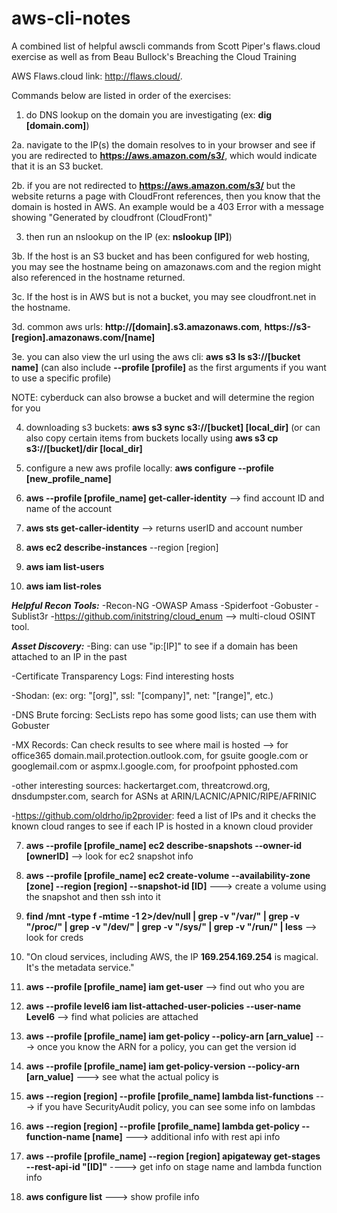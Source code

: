 # aws-cli-notes
A combined list of helpful awscli commands from Scott Piper's flaws.cloud exercise as well as from Beau Bullock's Breaching the Cloud Training 

AWS Flaws.cloud link: http://flaws.cloud/.

Commands below are listed in order of the exercises:

1. do DNS lookup on the domain you are investigating (ex: **dig [domain.com]**)

2a. navigate to the IP(s) the domain resolves to in your browser and see if you are redirected to **https://aws.amazon.com/s3/**, which would indicate that it is an S3 bucket.

2b. if you are not redirected to **https://aws.amazon.com/s3/** but the website returns a page with CloudFront references, then you know that the domain is hosted in AWS. An example would be a 403 Error with a message showing "Generated by cloudfront (CloudFront)"

3. then run an nslookup on the IP (ex: **nslookup [IP]**)

3b. If the host is an S3 bucket and has been configured for web hosting, you may see the hostname being on amazonaws.com and the region might also referenced in the hostname returned.

3c. If the host is in AWS but is not a bucket, you may see cloudfront.net in the hostname.

3d. common aws urls: **http://[domain].s3.amazonaws.com**, **https://s3-[region].amazonaws.com/[name]**

3e. you can also view the url using the aws cli:  **aws s3 ls s3://[bucket name]** (can also include **--profile [profile]** as the first arguments if you want to use a specific profile)

NOTE: cyberduck can also browse a bucket and will determine the region for you

4. downloading s3 buckets: **aws s3 sync s3://[bucket] [local_dir]** (or can also copy certain items from buckets locally using **aws s3 cp s3://[bucket]/dir [local_dir]**

5. configure a new aws profile locally: **aws configure --profile [new_profile_name]**

6. **aws --profile [profile_name] get-caller-identity** --> find account ID and name of the account

7. **aws sts get-caller-identity** --> returns userID and account number

8. **aws ec2 describe-instances** --region [region]

9. **aws iam list-users**

10. **aws iam list-roles**

***Helpful Recon Tools:***
-Recon-NG
-OWASP Amass
-Spiderfoot
-Gobuster
-Sublist3r
-https://github.com/initstring/cloud_enum --> multi-cloud OSINT tool.

***Asset Discovery:***
-Bing: can use "ip:[IP]" to see if a domain has been attached to an IP in the past

-Certificate Transparency Logs: Find interesting hosts

-Shodan: (ex: org: "[org]", ssl: "[company]", net: "[range]", etc.)

-DNS Brute forcing: SecLists repo has some good lists; can use them with Gobuster

-MX Records: Can check results to see where mail is hosted --> for office365 domain.mail.protection.outlook.com, for gsuite google.com or googlemail.com or aspmx.l.google.com, for proofpoint pphosted.com

-other interesting sources: hackertarget.com, threatcrowd.org, dnsdumpster.com, search for ASNs at ARIN/LACNIC/APNIC/RIPE/AFRINIC

-https://github.com/oldrho/ip2provider: feed a list of IPs and it checks the known cloud ranges to see if each IP is hosted in a known cloud provider


7. **aws --profile [profile_name] ec2 describe-snapshots --owner-id [ownerID]** --> look for ec2 snapshot info

8. **aws --profile [profile_name] ec2 create-volume --availability-zone [zone] --region [region] --snapshot-id [ID]** ---> create a volume using the snapshot and then ssh into it

9. **find /mnt -type f -mtime -1 2>/dev/null | grep -v "/var/" | grep -v "/proc/" | grep -v "/dev/" | grep -v "/sys/" | grep -v "/run/" | less**  --> look for creds

10. "On cloud services, including AWS, the IP **169.254.169.254** is magical. It's the metadata service."

11. **aws --profile [profile_name] iam get-user** --> find out who you are

12. **aws --profile level6 iam list-attached-user-policies --user-name Level6** --> find what policies are attached

13. **aws --profile [profile_name] iam get-policy --policy-arn [arn_value]**  ---> once you know the ARN for a policy, you can get the version id

14. **aws --profile [profile_name] iam get-policy-version --policy-arn [arn_value]** ---> see what the actual policy is

15. **aws --region [region] --profile [profile_name] lambda list-functions**  ---> if you have SecurityAudit policy, you can see some info on lambdas

16. **aws --region [region] --profile [profile_name] lambda get-policy --function-name [name]**  ---> additional info with rest api info

17. **aws --profile [profile_name] --region [region] apigateway get-stages --rest-api-id "[ID]"**  ----> get info on stage name and lambda function info

18. **aws configure list** ---> show profile info



